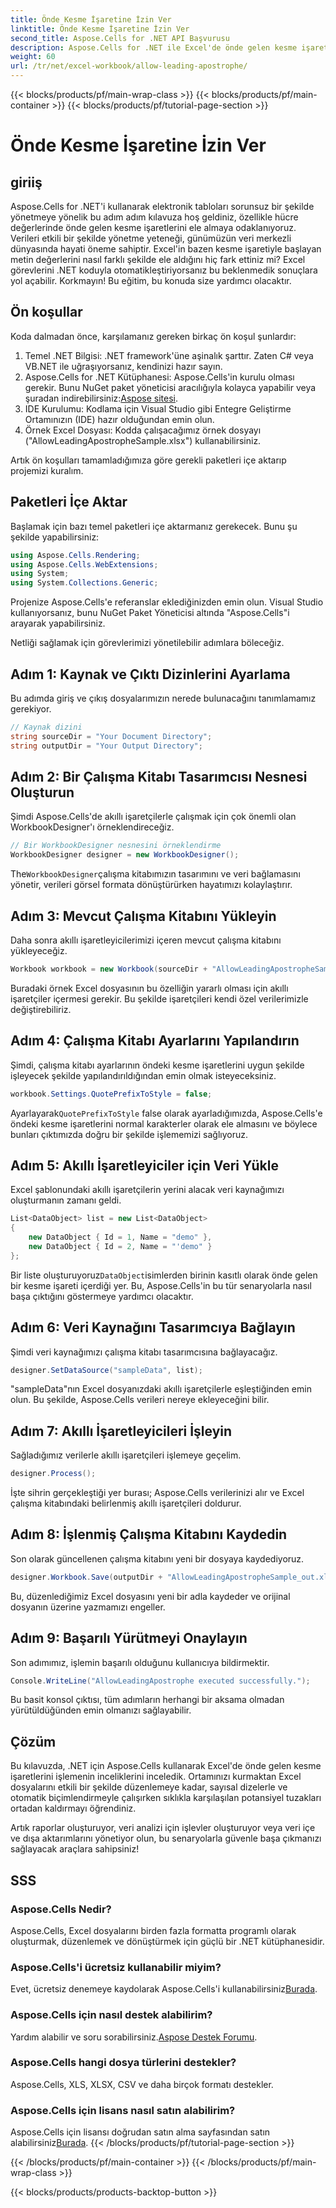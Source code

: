 ```yaml
---
title: Önde Kesme İşaretine İzin Ver
linktitle: Önde Kesme İşaretine İzin Ver
second_title: Aspose.Cells for .NET API Başvurusu
description: Aspose.Cells for .NET ile Excel'de önde gelen kesme işaretlerini zahmetsizce yönetin. Bu kapsamlı eğitim, sizi adım adım süreç boyunca yönlendirir.
weight: 60
url: /tr/net/excel-workbook/allow-leading-apostrophe/
---
```


{{< blocks/products/pf/main-wrap-class >}}
{{< blocks/products/pf/main-container >}}
{{< blocks/products/pf/tutorial-page-section >}}

# Önde Kesme İşaretine İzin Ver

## giriiş

Aspose.Cells for .NET'i kullanarak elektronik tabloları sorunsuz bir şekilde yönetmeye yönelik bu adım adım kılavuza hoş geldiniz, özellikle hücre değerlerinde önde gelen kesme işaretlerini ele almaya odaklanıyoruz. Verileri etkili bir şekilde yönetme yeteneği, günümüzün veri merkezli dünyasında hayati öneme sahiptir. Excel'in bazen kesme işaretiyle başlayan metin değerlerini nasıl farklı şekilde ele aldığını hiç fark ettiniz mi? Excel görevlerini .NET koduyla otomatikleştiriyorsanız bu beklenmedik sonuçlara yol açabilir. Korkmayın! Bu eğitim, bu konuda size yardımcı olacaktır. 

## Ön koşullar

Koda dalmadan önce, karşılamanız gereken birkaç ön koşul şunlardır:

1. Temel .NET Bilgisi: .NET framework'üne aşinalık şarttır. Zaten C# veya VB.NET ile uğraşıyorsanız, kendinizi hazır sayın.
2.  Aspose.Cells for .NET Kütüphanesi: Aspose.Cells'in kurulu olması gerekir. Bunu NuGet paket yöneticisi aracılığıyla kolayca yapabilir veya şuradan indirebilirsiniz:[Aspose sitesi](https://releases.aspose.com/cells/net/).
3. IDE Kurulumu: Kodlama için Visual Studio gibi Entegre Geliştirme Ortamınızın (IDE) hazır olduğundan emin olun.
4. Örnek Excel Dosyası: Kodda çalışacağımız örnek dosyayı ("AllowLeadingApostropheSample.xlsx") kullanabilirsiniz.

Artık ön koşulları tamamladığımıza göre gerekli paketleri içe aktarıp projemizi kuralım.

## Paketleri İçe Aktar

Başlamak için bazı temel paketleri içe aktarmanız gerekecek. Bunu şu şekilde yapabilirsiniz:

```csharp
using Aspose.Cells.Rendering;
using Aspose.Cells.WebExtensions;
using System;
using System.Collections.Generic;
```

Projenize Aspose.Cells'e referanslar eklediğinizden emin olun. Visual Studio kullanıyorsanız, bunu NuGet Paket Yöneticisi altında "Aspose.Cells"i arayarak yapabilirsiniz.

Netliği sağlamak için görevlerimizi yönetilebilir adımlara böleceğiz.

## Adım 1: Kaynak ve Çıktı Dizinlerini Ayarlama

Bu adımda giriş ve çıkış dosyalarımızın nerede bulunacağını tanımlamamız gerekiyor.

```csharp
// Kaynak dizini
string sourceDir = "Your Document Directory";
string outputDir = "Your Output Directory";
```

## Adım 2: Bir Çalışma Kitabı Tasarımcısı Nesnesi Oluşturun

Şimdi Aspose.Cells'de akıllı işaretçilerle çalışmak için çok önemli olan WorkbookDesigner'ı örneklendireceğiz.

```csharp
// Bir WorkbookDesigner nesnesini örneklendirme
WorkbookDesigner designer = new WorkbookDesigner();
```

 The`WorkbookDesigner`çalışma kitabımızın tasarımını ve veri bağlamasını yönetir, verileri görsel formata dönüştürürken hayatımızı kolaylaştırır.

## Adım 3: Mevcut Çalışma Kitabını Yükleyin

Daha sonra akıllı işaretleyicilerimizi içeren mevcut çalışma kitabını yükleyeceğiz.

```csharp
Workbook workbook = new Workbook(sourceDir + "AllowLeadingApostropheSample.xlsx");
```

Buradaki örnek Excel dosyasının bu özelliğin yararlı olması için akıllı işaretçiler içermesi gerekir. Bu şekilde işaretçileri kendi özel verilerimizle değiştirebiliriz.

## Adım 4: Çalışma Kitabı Ayarlarını Yapılandırın

Şimdi, çalışma kitabı ayarlarının öndeki kesme işaretlerini uygun şekilde işleyecek şekilde yapılandırıldığından emin olmak isteyeceksiniz.

```csharp
workbook.Settings.QuotePrefixToStyle = false;
```

 Ayarlayarak`QuotePrefixToStyle` false olarak ayarladığımızda, Aspose.Cells'e öndeki kesme işaretlerini normal karakterler olarak ele almasını ve böylece bunları çıktımızda doğru bir şekilde işlememizi sağlıyoruz.

## Adım 5: Akıllı İşaretleyiciler için Veri Yükle

Excel şablonundaki akıllı işaretçilerin yerini alacak veri kaynağımızı oluşturmanın zamanı geldi.

```csharp
List<DataObject> list = new List<DataObject>
{
    new DataObject { Id = 1, Name = "demo" },
    new DataObject { Id = 2, Name = "'demo" }
};
```

 Bir liste oluşturuyoruz`DataObject`isimlerden birinin kasıtlı olarak önde gelen bir kesme işareti içerdiği yer. Bu, Aspose.Cells'in bu tür senaryolarla nasıl başa çıktığını göstermeye yardımcı olacaktır.

## Adım 6: Veri Kaynağını Tasarımcıya Bağlayın

Şimdi veri kaynağımızı çalışma kitabı tasarımcısına bağlayacağız.

```csharp
designer.SetDataSource("sampleData", list);
```

"sampleData"nın Excel dosyanızdaki akıllı işaretçilerle eşleştiğinden emin olun. Bu şekilde, Aspose.Cells verileri nereye ekleyeceğini bilir.

## Adım 7: Akıllı İşaretleyicileri İşleyin

Sağladığımız verilerle akıllı işaretçileri işlemeye geçelim.

```csharp
designer.Process();
```

İşte sihrin gerçekleştiği yer burası; Aspose.Cells verilerinizi alır ve Excel çalışma kitabındaki belirlenmiş akıllı işaretçileri doldurur.

## Adım 8: İşlenmiş Çalışma Kitabını Kaydedin

Son olarak güncellenen çalışma kitabını yeni bir dosyaya kaydediyoruz.

```csharp
designer.Workbook.Save(outputDir + "AllowLeadingApostropheSample_out.xlsx");
```

Bu, düzenlediğimiz Excel dosyasını yeni bir adla kaydeder ve orijinal dosyanın üzerine yazmamızı engeller.

## Adım 9: Başarılı Yürütmeyi Onaylayın

Son adımımız, işlemin başarılı olduğunu kullanıcıya bildirmektir.

```csharp
Console.WriteLine("AllowLeadingApostrophe executed successfully.");
```

Bu basit konsol çıktısı, tüm adımların herhangi bir aksama olmadan yürütüldüğünden emin olmanızı sağlayabilir.

## Çözüm

Bu kılavuzda, .NET için Aspose.Cells kullanarak Excel'de önde gelen kesme işaretlerini işlemenin inceliklerini inceledik. Ortamınızı kurmaktan Excel dosyalarını etkili bir şekilde düzenlemeye kadar, sayısal dizelerle ve otomatik biçimlendirmeyle çalışırken sıklıkla karşılaşılan potansiyel tuzakları ortadan kaldırmayı öğrendiniz.

Artık raporlar oluşturuyor, veri analizi için işlevler oluşturuyor veya veri içe ve dışa aktarımlarını yönetiyor olun, bu senaryolarla güvenle başa çıkmanızı sağlayacak araçlara sahipsiniz!

## SSS

### Aspose.Cells Nedir?
Aspose.Cells, Excel dosyalarını birden fazla formatta programlı olarak oluşturmak, düzenlemek ve dönüştürmek için güçlü bir .NET kütüphanesidir.

### Aspose.Cells'i ücretsiz kullanabilir miyim?
 Evet, ücretsiz denemeye kaydolarak Aspose.Cells'i kullanabilirsiniz[Burada](https://releases.aspose.com/).

### Aspose.Cells için nasıl destek alabilirim?
 Yardım alabilir ve soru sorabilirsiniz.[Aspose Destek Forumu](https://forum.aspose.com/c/cells/9).

### Aspose.Cells hangi dosya türlerini destekler?
Aspose.Cells, XLS, XLSX, CSV ve daha birçok formatı destekler.

### Aspose.Cells için lisans nasıl satın alabilirim?
 Aspose.Cells için lisansı doğrudan satın alma sayfasından satın alabilirsiniz[Burada](https://purchase.aspose.com/buy).
{{< /blocks/products/pf/tutorial-page-section >}}

{{< /blocks/products/pf/main-container >}}
{{< /blocks/products/pf/main-wrap-class >}}

{{< blocks/products/products-backtop-button >}}
